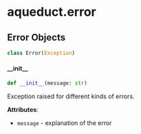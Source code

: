 <a id="aqueduct.error"></a>

# aqueduct.error

<a id="aqueduct.error.Error"></a>

## Error Objects

```python
class Error(Exception)
```

<a id="aqueduct.error.Error.__init__"></a>

#### \_\_init\_\_

```python
def __init__(message: str)
```

Exception raised for different kinds of errors.

**Attributes**:

- `message` - explanation of the error

